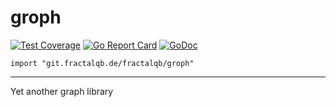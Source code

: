 # groph

[![Test Coverage](https://img.shields.io/badge/coverage-53%25-orange.svg)](file:coverage.html)
[![Go Report Card](https://goreportcard.com/badge/codeberg.org/fractalqb/groph)](https://goreportcard.com/report/codeberg.org/fractalqb/groph)
[![GoDoc](https://godoc.org/codeberg.org/fractalqb/groph?status.svg)](https://godoc.org/codeberg.org/fractalqb/groph)

`import "git.fractalqb.de/fractalqb/groph"`

---

Yet another graph library
